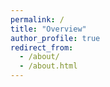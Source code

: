 ```yaml
---
permalink: /
title: "Overview"
author_profile: true
redirect_from: 
  - /about/
  - /about.html
---
```



